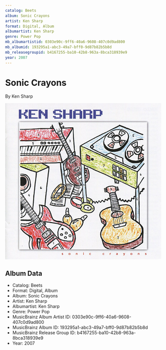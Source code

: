 ```yaml
---
catalog: Beets
album: Sonic Crayons
artist: Ken Sharp
format: Digital, Album
albumartist: Ken Sharp
genre: Power Pop
mb_albumartistid: 0303e90c-9ff6-40a6-9608-407c0d9ad800
mb_albumid: 193295a1-abc3-49a7-bff0-9d87b82b5b8d
mb_releasegroupid: b4167255-ba10-42b8-963a-8bca318939e9
year: 2007
---
```


# Sonic Crayons

By Ken Sharp

![](../../assets/beetscovers/Ken_Sharp-Sonic_Crayons.jpg)

## Album Data

- Catalog: Beets
- Format: Digital, Album
- Album: Sonic Crayons
- Artist: Ken Sharp
- Albumartist: Ken Sharp
- Genre: Power Pop
- MusicBrainz Album Artist ID: 0303e90c-9ff6-40a6-9608-407c0d9ad800
- MusicBrainz Album ID: 193295a1-abc3-49a7-bff0-9d87b82b5b8d
- MusicBrainz Release Group ID: b4167255-ba10-42b8-963a-8bca318939e9
- Year: 2007

